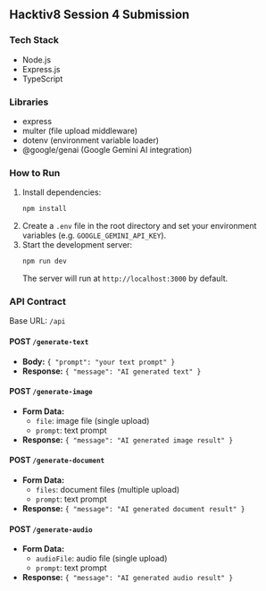 ## Hacktiv8 Session 4 Submission

### Tech Stack
- Node.js
- Express.js
- TypeScript

### Libraries
- express
- multer (file upload middleware)
- dotenv (environment variable loader)
- @google/genai (Google Gemini AI integration)

### How to Run
1. Install dependencies:
	 ```sh
	 npm install
	 ```
2. Create a `.env` file in the root directory and set your environment variables (e.g. `GOOGLE_GEMINI_API_KEY`).
3. Start the development server:
	 ```sh
	 npm run dev
	 ```
	 The server will run at `http://localhost:3000` by default.

### API Contract

Base URL: `/api`

#### POST `/generate-text`
- **Body:** `{ "prompt": "your text prompt" }`
- **Response:** `{ "message": "AI generated text" }`

#### POST `/generate-image`
- **Form Data:**
	- `file`: image file (single upload)
	- `prompt`: text prompt
- **Response:** `{ "message": "AI generated image result" }`

#### POST `/generate-document`
- **Form Data:**
	- `files`: document files (multiple upload)
	- `prompt`: text prompt
- **Response:** `{ "message": "AI generated document result" }`

#### POST `/generate-audio`
- **Form Data:**
	- `audioFile`: audio file (single upload)
	- `prompt`: text prompt
- **Response:** `{ "message": "AI generated audio result" }`